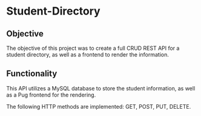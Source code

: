 # Student-Directory

## Objective
The objective of this project was to create a full CRUD REST API for a student directory, as well as a frontend to render the information.

## Functionality
This API utilizes a MySQL database to store the student information, as well as a Pug frontend for the rendering.

The following HTTP methods are implemented: GET, POST, PUT, DELETE.


